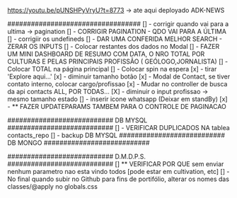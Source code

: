 https://youtu.be/pUNSHPyVryU?t=8773 -> ate aqui deployado ADK-NEWS

##################################
[] - corrigir quando vai para a ultima -> pagination
[] - CORRIGIR PAGINATION - QDO VAI PARA A ÚLTIMA
[] - corrigiir os undefineds
[] - DAR UMA CONFERIDA MELHOR SEARCH - ZERAR OS INPUTS
[] - Colocar restantes dos dados no Modal
[] - FAZER UM MINI DASHBOARD DE RESUMO COM DATA, O NRO TOTAL POR CULTURAS E PELAS PRINCIPAIS PROFISSÃO ( GEÓLOGO,JORNALISTA)
[] - Colocar TOTAL na página principal
[] - Colocar spin na espera
[x] - tirar 'Explore aqui...'
[x] - diminuir tamanho botão
[x] - Modal de Contact, se tiver contato interno, colocar cargo/profissao
[x] - Mudar no controller de busca da api contacts ALL, POR TODAS...
[X] - diminuir o input profissao -> mesmo tamanho estado
[] - inserir icone whatsapp (Deixar em standBy)
[x] - ** FAZER UPDATEPARAMS TAMBEM PARA O CONTROLE DE PAGINACAO

###########################
DB MYSQL
###########################
[] - VERIFICAR DUPLICADOS NA tablea contacts_repo
[] - backup DB MYSQL
###########################
DB MONGO
###########################

###########################
D.M.D.P.S.
###########################
[] ** VERIFICAR POR QUE sem enviar nenhum parametro nao esta vindo todos [pode estar em cultivation, etc]
[] - No final quando subir no Github para fins de portifólio, alterar os nomes das classes/@apply no globals.css



